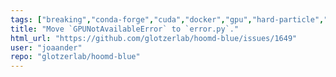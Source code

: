 ```yaml
---
tags: ["breaking","conda-forge","cuda","docker","gpu","hard-particle","hoomd-blue","molecular-dynamics","monte-carlo-simulation","particle-system","python","simulation","singularity","task"]
title: "Move `GPUNotAvailableError` to `error.py`."
html_url: "https://github.com/glotzerlab/hoomd-blue/issues/1649"
user: "joaander"
repo: "glotzerlab/hoomd-blue"
---
```


